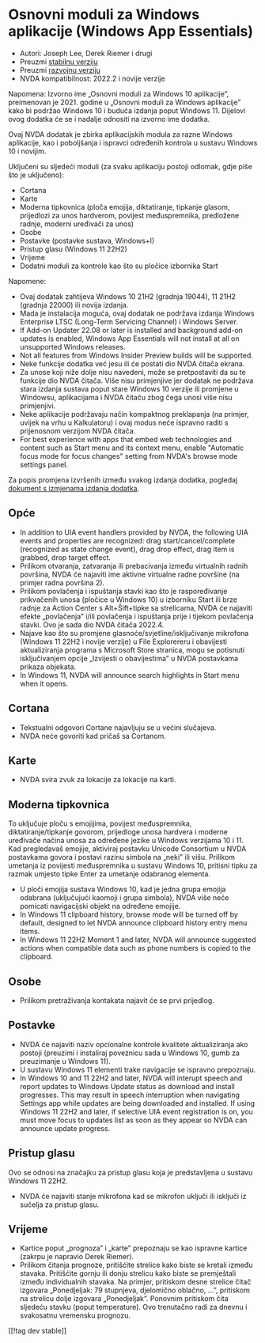 # Osnovni moduli za Windows aplikacije (Windows App Essentials) #

* Autori: Joseph Lee, Derek Riemer i drugi
* Preuzmi [stabilnu verziju][1]
* Preuzmi [razvojnu verziju][2]
* NVDA kompatibilnost: 2022.2 i novije verzije

Napomena: Izvorno ime „Osnovni moduli za Windows 10 aplikacije”, preimenovan
je 2021. godine u „Osnovni moduli za Windows aplikacije” kako bi podržao
Windows 10 i buduća izdanja poput Windows 11. Dijelovi ovog dodatka će se i
nadalje odnositi na izvorno ime dodatka.

Ovaj NVDA dodatak je zbirka aplikacijskih modula za razne Windows
aplikacije, kao i poboljšanja i ispravci određenih kontrola u sustavu
Windows 10 i novijim.

Uključeni su sljedeći moduli (za svaku aplikaciju postoji odlomak, gdje piše
što je uključeno):

* Cortana
* Karte
* Moderna tipkovnica (ploča emojija, diktatiranje, tipkanje glasom,
  prijedlozi za unos hardverom, povijest međuspremnika, predložene radnje,
  moderni uređivači za unos)
* Osobe
* Postavke (postavke sustava, Windows+I)
* Pristup glasu (Windows 11 22H2)
* Vrijeme
* Dodatni moduli za kontrole kao što su pločice izbornika Start

Napomene:

* Ovaj dodatak zahtijeva Windows 10 21H2 (gradnja 19044), 11 21H2 (gradnja
  22000) ili novija izdanja.
* Mada je instalacija moguća, ovaj dodatak ne podržava izdanja Windows
  Enterprise LTSC (Long-Term Servicing Channel) i Windows Server.
* If Add-on Updater 22.08 or later is installed and background add-on
  updates is enabled, Windows App Essentials will not install at all on
  unsupported Windows releases.
* Not all features from Windows Insider Preview builds will be supported.
* Neke funkcije dodatka već jesu ili će postati dio NVDA čitača ekrana.
* Za unose koji niže dolje nisu navedeni, može se pretpostaviti da su te
  funkcije dio NVDA čitača. Više nisu primjenjive jer dodatak ne podržava
  stara izdanja sustava poput stare Windows 10 verzije ili promjene u
  Windowsu, aplikacijama i NVDA čitaču zbog čega unosi više nisu
  primjenjivi.
* Neke aplikacije podržavaju način kompaktnog preklapanja (na primjer,
  uvijek na vrhu u Kalkulatoru) i ovaj modus neće ispravno raditi s
  prijenosnom verzijom NVDA čitača.
* For best experience with apps that embed web technologies and content such
  as Start menu and its context menu, enable "Automatic focus mode for focus
  changes" setting from NVDA's browse mode settings panel.

Za popis promjena izvršenih između svakog izdanja dodatka, pogledaj
[dokument s izmjenama izdanja dodatka][3].

## Opće

* In addition to UIA event handlers provided by NVDA, the following UIA
  events and properties are recognized: drag start/cancel/complete
  (recognized as state change event), drag drop effect, drag item is
  grabbed, drop target effect.
* Prilikom otvaranja, zatvaranja ili prebacivanja između virtualnih radnih
  površina, NVDA će najaviti ime aktivne virtualne radne površine (na
  primjer radna površina 2).
* Prilikom povlačenja i ispuštanja stavki kao što je raspoređivanje
  prikvačenih unosa (pločice u Windows 10) u izborniku Start ili brze radnje
  za Action Center s Alt+Šift+tipke sa strelicama, NVDA će najaviti efekte
  „povlačenja” i/ili povlačenja i ispuštanja prije i tijekom povlačenja
  stavki. Ovo je sada dio NVDA čitača 2022.4.
* Najave kao što su promjene glasnoće/svjetline/isključivanje mikrofona
  (Windows 11 22H2 i novije verzije) u File Explorereru i obavijesti
  aktualiziranja programa s Microsoft Store stranica, mogu se potisnuti
  isključivanjem opcije „Izvijesti o obavijestima” u NVDA postavkama prikaza
  objekata.
* In Windows 11, NVDA will announce search highlights in Start menu when it
  opens.

## Cortana

* Tekstualni odgovori Cortane najavljuju se u većini slučajeva.
* NVDA neće govoriti kad pričaš sa Cortanom.

## Karte

* NVDA svira zvuk za lokacije za lokacije na karti.

## Moderna tipkovnica

To uključuje ploču s emojijima, povijest međuspremnika,
diktatiranje/tipkanje govorom, prijedloge unosa hardvera i moderne uređivače
načina unosa za određene jezike u Windows verzijama 10 i 11. Kad pregledavaš
emojije, aktiviraj postavku Unicode Consortium u NVDA postavkama govora i
postavi razinu simbola na „neki” ili višu. Prilikom umetanja iz povijesti
međuspremnika u sustavu Windows 10, pritisni tipku za razmak umjesto tipke
Enter za umetanje odabranog elementa.

* U ploči emojija sustava Windows 10, kad je jedna grupa emojija odabrana
  (uključujući kaomoji i grupa simbola), NVDA više neće pomicati
  navigacijski objekt na određene emojije.
* In Windows 11 clipboard history, browse mode will be turned off by
  default, designed to let NVDA announce clipboard history entry menu items.
* In Windows 11 22H2 Moment 1 and later, NVDA will announce suggested
  actions when compatible data such as phone numbers is copied to the
  clipboard.

## Osobe

* Prilikom pretraživanja kontakata najavit će se prvi prijedlog.

## Postavke

* NVDA će najaviti naziv opcionalne kontrole kvalitete aktualiziranja ako
  postoji (preuzimi i instaliraj poveznicu sada u Windows 10, gumb za
  preuzimanje u Windows 11).
* U sustavu Windows 11 elementi trake navigacije se ispravno prepoznaju.
* In Windows 10 and 11 22H2 and later, NVDA will interupt speech and report
  updates to Windows Update status as download and install progresses. This
  may result in speech interruption when navigating Settings app while
  updates are being downloaded and installed. If using Windows 11 22H2 and
  later, if selective UIA event registration is on, you must move focus to
  updates list as soon as they appear so NVDA can announce update progress.

## Pristup glasu

Ovo se odnosi na značajku za pristup glasu koja je predstavljena u sustavu
Windows 11 22H2.

* NVDA će najaviti stanje mikrofona kad se mikrofon uključi ili isključi iz
  sučelja za pristup glasu.

## Vrijeme

* Kartice poput „prognoza” i „karte” prepoznaju se kao ispravne kartice
  (zakrpu je napravio Derek Riemer).
* Prilikom čitanja prognoze, pritišćite strelice kako biste se kretali
  između stavaka. Pritišćite gornju ili donju strelicu kako biste se
  premještali između individualnih stavaka. Na primjer, pritiskom desne
  strelice čitač izgovara „Ponedjeljak: 79 stupnjeva, djelomično oblačno,
  …”, pritiskom na strelicu dolje izgovara „Ponedjeljak”. Ponovnim pritiskom
  čita sljedeću stavku (poput temperature). Ovo trenutačno radi za dnevnu i
  svakosatnu vremensku prognozu.

[[!tag dev stable]]

[1]: https://addons.nvda-project.org/files/get.php?file=w10

[2]: https://addons.nvda-project.org/files/get.php?file=w10-dev

[3]: https://github.com/josephsl/wintenapps/wiki/w10changelog
